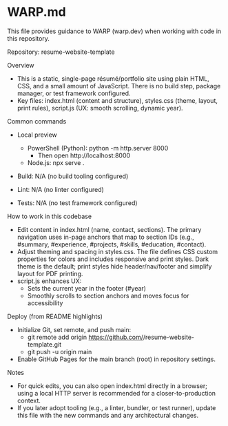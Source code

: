 # WARP.md

This file provides guidance to WARP (warp.dev) when working with code in this repository.

Repository: resume-website-template

Overview
- This is a static, single-page résumé/portfolio site using plain HTML, CSS, and a small amount of JavaScript. There is no build step, package manager, or test framework configured.
- Key files: index.html (content and structure), styles.css (theme, layout, print rules), script.js (UX: smooth scrolling, dynamic year).

Common commands
- Local preview
  - PowerShell (Python): python -m http.server 8000
    - Then open http://localhost:8000
  - Node.js: npx serve .

- Build: N/A (no build tooling configured)
- Lint: N/A (no linter configured)
- Tests: N/A (no test framework configured)

How to work in this codebase
- Edit content in index.html (name, contact, sections). The primary navigation uses in-page anchors that map to section IDs (e.g., #summary, #experience, #projects, #skills, #education, #contact).
- Adjust theming and spacing in styles.css. The file defines CSS custom properties for colors and includes responsive and print styles. Dark theme is the default; print styles hide header/nav/footer and simplify layout for PDF printing.
- script.js enhances UX:
  - Sets the current year in the footer (#year)
  - Smoothly scrolls to section anchors and moves focus for accessibility

Deploy (from README highlights)
- Initialize Git, set remote, and push main:
  - git remote add origin https://github.com/<your-handle>/resume-website-template.git
  - git push -u origin main
- Enable GitHub Pages for the main branch (root) in repository settings.

Notes
- For quick edits, you can also open index.html directly in a browser; using a local HTTP server is recommended for a closer-to-production context.
- If you later adopt tooling (e.g., a linter, bundler, or test runner), update this file with the new commands and any architectural changes.

